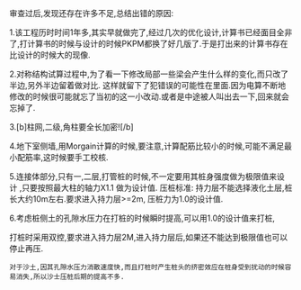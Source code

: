 审查过后,发现还存在许多不足,总结出错的原因:
1.该工程历时时间1年多,其实早就做完了,经过几次的优化设计,计算书已经面目全非了,打计算书的时候与设计的时候PKPM都换了好几版了.于是打出来的计算书存在比设计的时候大的现像.

2.对称结构试算过程中,为了看一下修改局部一些梁会产生什么样的变化,而只改了半边,另外半边留着做对比. 这样就留下了犯错误的可能性在里面.因为电算不断地修改的时候很可能就忘了当初的这一小改动.或者是中途被人叫出去一下,回来就会忘掉了.

3.[b]柱网,二级,角柱要全长加密![/b]

4.地下室侧墙,用Morgain计算的时候,要注意,计算配筋比较小的时候,可能不满足最小配筋率,这时候要手工校核.

5.连接体部分,只有一,二层,打管桩的时候,不一定要用其桩身强度做为极限值来设计 ,只要按照最大柱的轴力X1.1 做为设计值. 压桩标准: 持力层不能选择液化土层,桩长大约10m左右.要求进入持力层>=2m, 压桩力为1.0的设计值.

6.考虑桩侧土的孔隙水压力在打桩的时候瞬时提高,可以用1.0的设计值来打桩,
打桩时采用双控,要求进入持力层2M,进入持力层后,如果还不能达到极限值也可以停止再压.
    对于沙土,因其孔隙水压力消散速度快,而且打桩时产生桩头的挤密效应在桩身受到扰动的时候容易消失,所以沙士压桩后期的提高不多.